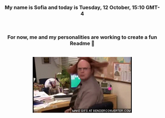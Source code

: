 


<div align="center">
<h3 >My name is Sofia and today is Tuesday, 12 October, 15:10 GMT-4</h3><br>
<h3 >For now, me and my personalities are working to create a fun Readme 👋
</h3><br>
<img src='img/dwight.gif' alt='working...'/>
</div>
